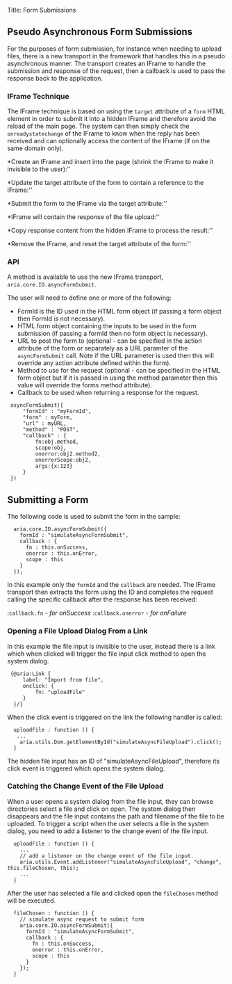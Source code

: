 Title: Form Submissions


## Pseudo Asynchronous Form Submissions
For the purposes of form submission, for instance when needing to upload files, there is a new transport in the framework that handles this in a pseudo asynchronous manner.  The transport creates an IFrame to handle the submission and response of the request, then a callback is used to pass the response back to the application.

### IFrame Technique

The IFrame technique is based on using the `target` attribute of a `form` HTML element in order to submit it into a hidden IFrame and therefore avoid the reload of the main page. The system can then simply check the `onreadystatechange` of the IFrame to know when the reply has been received and can optionally access the content of the IFrame (if on the same domain only).


*Create an IFrame and insert into the page (shrink the IFrame to make it invisible to the user):''

*Update the target attribute of the form to contain a reference to the IFrame:''

*Submit the form to the IFrame via the target attribute:''

*IFrame will contain the response of the file upload:''

*Copy response content from the hidden IFrame to process the result:''

*Remove the IFrame, and reset the target attribute of the form:''

### API
A method is available to use the new IFrame transport, `aria.core.IO.asyncFormSubmit`.

The user will need to define one or more of the following:

* FormId is the ID used in the HTML form object (if passing a form object then FormId is not necessary).
* HTML form object containing the inputs to be used in the form submission (if passing a formId then no form object is necessary).
* URL to post the form to (optional - can be specified in the action attribute of the form or separately as a URL paramter of the `asyncFormSubmit` call.  Note if the URL parameter is used then this will override any action attribute defined within the form).
* Method to use for the request (optional - can be specified in the HTML form object but if it is passed in using the method parameter then this value will override the forms method attribute).
* Callback to be used when returning a response for the request.

<div data-sample="hardcoded"><code><pre>
 asyncFormSubmit({     
     "formId" : "myFormId", 
     "form" : myForm, 
     "url" : myURL,
     "method" : "POST",
     "callback" : {
         fn:obj.method,      
         scope:obj,       
         onerror:obj2.method2,  
         onerrorScope:obj2,
         args:{x:123}     
     }
 })
</code></pre></div>


## Submitting a Form

The following code is used to submit the form in the sample:

<div data-sample="hardcoded"><code><pre>
  aria.core.IO.asyncFormSubmit({
    formId : "simulateAsyncFormSubmit",
    callback : {
      fn : this.onSuccess,
      onerror : this.onError,
      scope : this
    }
  });
</code></pre></div>

In this example only the `formId` and the `callback` are needed.  The IFrame transport then extracts the form using the ID and completes the request calling the specific callback after the response has been received:

:`callback.fn` _- for onSuccess_
:`callback.onerror` _- for onFailure_


### Opening a File Upload Dialog From a Link

In this example the file input is invisible to the user, instead there is a link which when clicked will trigger the file input click method to open the system dialog.

<div data-sample="hardcoded"><code><pre>
 {@aria:Link {
     label: "Import from file",
     onclick: {
         fn: "uploadFile"
     }
  }/}
</code></pre></div>

When the click event is triggered on the link the following handler is called:

<div data-sample="hardcoded"><code><pre>
  uploadFile : function () {
   ...   
    aria.utils.Dom.getElementById("simulateAsyncFileUpload").click();
  }
</code></pre></div>

The hidden file input has an ID of "simulateAsyncFileUpload", therefore its click event is triggered which opens the system dialog.


### Catching the Change Event of the File Upload
When a user opens a system dialog from the file input, they can browse directories select a file and click on open.  The system dialog then disappears and the file input contains the path and filename of the file to be uploaded.  To trigger a script when the user selects a file in the system dialog, you need to add a listener to the change event of the file input.


<div data-sample="hardcoded"><code><pre>
  uploadFile : function () {  
    ... 
    // add a listener on the change event of the file input.
    aria.utils.Event.addListener("simulateAsyncFileUpload", "change", this.fileChosen, this);
    ...			
  }
</code></pre></div>

After the user has selected a file and clicked open the `fileChosen` method will be executed.

<div data-sample="hardcoded"><code><pre>
  fileChosen : function () {
    // simulate async request to submit form
    aria.core.IO.asyncFormSubmit({
      formId : "simulateAsyncFormSubmit",
      callback : {
        fn : this.onSuccess,
        onerror : this.onError,
        scope : this
      }
    });
  }
</code></pre></div>